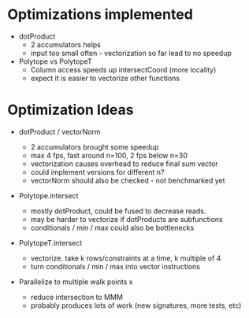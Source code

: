 # Optimizations implemented

* dotProduct
  * 2 accumulators helps
  * input too small often - vectorization so far lead to no speedup
* Polytope vs PolytopeT
  * Column access speeds up intersectCoord (more locality)
  * expect it is easier to vectorize other functions


# Optimization Ideas

* dotProduct / vectorNorm
  * 2 accumulators brought some speedup
  * max 4 fps, fast around n=100, 2 fps below n=30
  * vectorization causes overhead to reduce final sum vector
  * could implement versions for different n?
  * vectorNorm should also be checked - not benchmarked yet
* Polytope.intersect
  * mostly dotProduct, could be fused to decrease reads.
  * may be harder to vectorize if dotProducts are subfunctions
  * conditionals / min / max could also be bottlenecks
* PolytopeT.intersect
  * vectorize. take k rows/constraints at a time, k multiple of 4
  * turn conditionals / min / max into vector instructions
 
* Parallelize to multiple walk points x
  * reduce intersection to MMM
  * probably produces lots of work (new signatures, more tests, etc)


